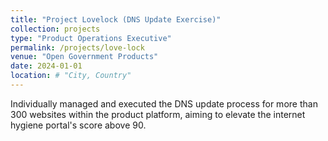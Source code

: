 ```yaml
---
title: "Project Lovelock (DNS Update Exercise)"
collection: projects
type: "Product Operations Executive"
permalink: /projects/love-lock
venue: "Open Government Products"
date: 2024-01-01
location: # "City, Country"
---
```


Individually managed and executed the DNS update process for more than 300 websites within the product platform, aiming to elevate the internet hygiene portal's score above 90.